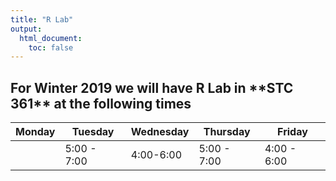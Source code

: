 ```yaml
---
title: "R Lab"
output: 
  html_document:
    toc: false
---
```







<style type="text/css">

<style type="text/css">

h2 { /* Normal  */
      font-size: 12px;
  }

</style>


<h2>
For Winter 2019 we will have R Lab in **STC 361** at the following times
</h2>

|Monday   |Tuesday   |Wednesday |Thursday |Friday |
|---------|----------|----------|---------|-------|
|         |5:00 - 7:00|4:00-6:00|5:00 - 7:00|4:00 - 6:00   |



